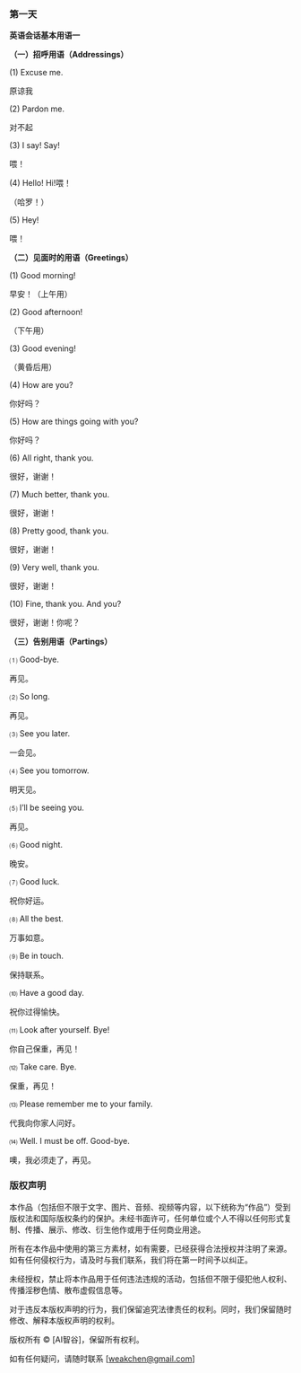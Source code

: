 ### **第一天**

**英语会话基本用语一**

**（一）招呼用语（Addressings）**

(1) Excuse me.

原谅我

(2) Pardon me.

对不起

(3) I say! Say!

喂！

(4) Hello! Hi!喂！

（哈罗！）

(5) Hey!

喂！

**（二）见面时的用语（Greetings）**

(1) Good morning!

早安！（上午用）

(2) Good afternoon!

（下午用）

(3) Good evening!

（黄昏后用）

(4) How are you?

你好吗？

(5) How are things going with you?

你好吗？

(6) All right, thank you.

很好，谢谢！

(7) Much better, thank you.

很好，谢谢！

(8) Pretty good, thank you.

很好，谢谢！

(9) Very well, thank you.

很好，谢谢！

(10) Fine, thank you. And you?

很好，谢谢！你呢？

**（三）告别用语（Partings）**

⑴ Good-bye.

再见。

⑵ So long.

再见。

⑶ See you later.

一会见。

⑷ See you tomorrow.

明天见。

⑸ I’ll be seeing you.

再见。

⑹ Good night.

晚安。

⑺ Good luck.

祝你好运。

⑻ All the best.

万事如意。

⑼ Be in touch.

保持联系。

⑽ Have a good day.

祝你过得愉快。

⑾ Look after yourself. Bye!

你自己保重，再见！

⑿ Take care. Bye.

保重，再见！

⒀ Please remember me to your family.

代我向你家人问好。

⒁ Well. I must be off. Good-bye.

噢，我必须走了，再见。

### **版权声明**

本作品（包括但不限于文字、图片、音频、视频等内容，以下统称为“作品”）受到版权法和国际版权条约的保护。未经书面许可，任何单位或个人不得以任何形式复制、传播、展示、修改、衍生他作或用于任何商业用途。

所有在本作品中使用的第三方素材，如有需要，已经获得合法授权并注明了来源。如有任何侵权行为，请及时与我们联系，我们将在第一时间予以纠正。

未经授权，禁止将本作品用于任何违法违规的活动，包括但不限于侵犯他人权利、传播淫秽色情、散布虚假信息等。

对于违反本版权声明的行为，我们保留追究法律责任的权利。同时，我们保留随时修改、解释本版权声明的权利。

版权所有 © [AI智谷]，保留所有权利。

如有任何疑问，请随时联系 [[weakchen@gmail.com](mailto:weakchen@gmail.com)]
<!--##{"timestamp":1411787232}##-->